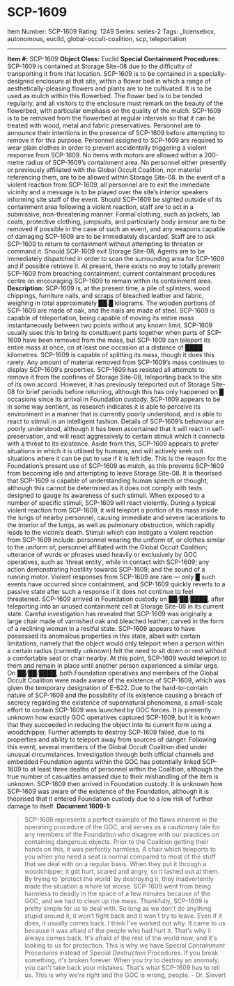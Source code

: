 # SCP-1609
Item Number: SCP-1609
Rating: 1249
Series: series-2
Tags: _licensebox, autonomous, euclid, global-occult-coalition, scp, teleportation

---

**Item #:** SCP-1609
**Object Class:** Euclid
**Special Containment Procedures:** SCP-1609 is contained at Storage Site-08 due to the difficulty of transporting it from that location. SCP-1609 is to be contained in a specially-designed enclosure at that site, within a flower bed in which a range of aesthetically-pleasing flowers and plants are to be cultivated. It is to be used as mulch within this flowerbed. The flower bed is to be tended regularly, and all visitors to the enclosure must remark on the beauty of the flowerbed, with particular emphasis on the quality of the mulch.
SCP-1609 is to be removed from the flowerbed at regular intervals so that it can be treated with wood, metal and fabric preservatives. Personnel are to announce their intentions in the presence of SCP-1609 before attempting to remove it for this purpose.
Personnel assigned to SCP-1609 are required to wear plain clothes in order to prevent accidentally triggering a violent response from SCP-1609. No items with motors are allowed within a 200-metre radius of SCP-1609’s containment area. No personnel either presently or previously affiliated with the Global Occult Coalition, nor material referencing them, are to be allowed within Storage Site-08.
In the event of a violent reaction from SCP-1609, all personnel are to exit the immediate vicinity and a message is to be played over the site’s interior speakers informing site staff of the event. Should SCP-1609 be sighted outside of its containment area following a violent reaction, staff are to act in a submissive, non-threatening manner. Formal clothing, such as jackets, lab coats, protective clothing, jumpsuits, and particularly body armour are to be removed if possible in the case of such an event, and any weapons capable of damaging SCP-1609 are to be immediately discarded. Staff are to ask SCP-1609 to return to containment without attempting to threaten or command it.
Should SCP-1609 exit Storage Site-08, Agents are to be immediately dispatched in order to scan the surrounding area for SCP-1609 and if possible retrieve it. At present, there exists no way to totally prevent SCP-1609 from breaching containment; current containment procedures centre on encouraging SCP-1609 to remain within its containment area.
**Description:** SCP-1609 is, at the present time, a pile of splinters, wood chippings, furniture nails, and scraps of bleached leather and fabric, weighing in total approximately ██.█ kilograms. The wooden portions of SCP-1609 are made of oak, and the nails are made of steel.
SCP-1609 is capable of teleportation, being capable of moving its entire mass instantaneously between two points without any known limit. SCP-1609 usually uses this to bring its constituent parts together when parts of SCP-1609 have been removed from the mass, but SCP-1609 can teleport its entire mass at once, on at least one occasion at a distance of ████ kilometres. SCP-1609 is capable of splitting its mass, though it does this rarely. Any amount of material removed from SCP-1609’s mass continues to display SCP-1609’s properties. SCP-1609 has resisted all attempts to remove it from the confines of Storage Site-08, teleporting back to the site of its own accord. However, it has previously teleported out of Storage Site-08 for brief periods before returning, although this has only happened on █ occasions since its arrival in Foundation custody.
SCP-1609 appears to be in some way sentient, as research indicates it is able to perceive its environment in a manner that is currently poorly understood, and is able to react to stimuli in an intelligent fashion. Details of SCP-1609’s behaviour are poorly understood, although it has been ascertained that it will react in self-preservation, and will react aggressively to certain stimuli which it connects with a threat to its existence. Aside from this, SCP-1609 appears to prefer situations in which it is utilised by humans, and will actively seek out situations where it can be put to use if it is left idle. This is the reason for the Foundation’s present use of SCP-1609 as mulch, as this prevents SCP-1609 from becoming idle and attempting to leave Storage Site-08. It is theorised that SCP-1609 is capable of understanding human speech or thought, although this cannot be determined as it does not comply with tests designed to gauge its awareness of such stimuli.
When exposed to a number of specific stimuli, SCP-1609 will react violently. During a typical violent reaction from SCP-1609, it will teleport a portion of its mass inside the lungs of nearby personnel, causing immediate and severe lacerations to the interior of the lungs, as well as pulmonary obstruction, which rapidly leads to the victim’s death. Stimuli which can instigate a violent reaction from SCP-1609 include: personnel wearing the uniform of, or clothes similar to the uniform of, personnel affiliated with the Global Occult Coalition; utterance of words or phrases used heavily or exclusively by GOC operatives, such as ‘threat entity’, while in contact with SCP-1609; any action demonstrating hostility towards SCP-1609; and the sound of a running motor. Violent responses from SCP-1609 are rare — only █ such events have occurred since containment, and SCP-1609 quickly reverts to a passive state after such a response if it does not continue to feel threatened.
SCP-1609 arrived in Foundation custody on ██/██/████, after teleporting into an unused containment cell at Storage Site-08 in its current state. Careful investigation has revealed that SCP-1609 was originally a large chair made of varnished oak and bleached leather, carved in the form of a reclining woman in a restful state. SCP-1609 appears to have possessed its anomalous properties in this state, albeit with certain limitations, namely that the object would only teleport when a person within a certain radius (currently unknown) felt the need to sit down or rest without a comfortable seat or chair nearby. At this point, SCP-1609 would teleport to them and remain in place until another person experienced a similar urge.
On ██/██/████, both Foundation operatives and members of the Global Occult Coalition were made aware of the existence of SCP-1609, which was given the temporary designation of E-622. Due to the hard-to-contain nature of SCP-1609 and the possibility of its existence causing a breach of secrecy regarding the existence of supernatural phenomena, a small-scale effort to contain SCP-1609 was launched by GOC forces.
It is presently unknown how exactly GOC operatives captured SCP-1609, but it is known that they succeeded in reducing the object into its current form using a woodchipper. Further attempts to destroy SCP-1609 failed, due to its properties and ability to teleport away from sources of danger. Following this event, several members of the Global Occult Coalition died under unusual circumstances. Investigation through both official channels and embedded Foundation agents within the GOC has potentially linked SCP-1609 to at least three deaths of personnel within the Coalition, although the true number of casualties amassed due to their mishandling of the item is unknown. SCP-1609 then arrived in Foundation custody. It is unknown how SCP-1609 was aware of the existence of the Foundation, although it is theorised that it entered Foundation custody due to a low risk of further damage to itself.
**Document 1609-1:**
> SCP-1609 represents a perfect example of the flaws inherent in the operating procedure of the GOC, and serves as a cautionary tale for any members of the Foundation who disagree with our practices on containing dangerous objects.
> Prior to the Coalition getting their hands on this, it was perfectly harmless. A chair which teleports to you when you need a seat is normal compared to most of the stuff that we deal with on a regular basis. When they put it through a woodchipper, it got hurt, scared and angry, so it lashed out at them. By trying to 'protect the world' by destroying it, they inadvertently made the situation a whole lot worse. SCP-1609 went from being harmless to deadly in the space of a few minutes because of the GOC, and we had to clean up the mess.
> Thankfully, SCP-1609 is pretty simple for us to deal with. So long as we don't do anything stupid around it, it won't fight back and it won't try to leave. Even if it does, it usually comes back. I think I've worked out why. It came to us because it was afraid of the people who had hurt it. That's why it always comes back. It's afraid of the rest of the world now, and it's looking to us for protection.
> This is why we have Special _Containment_ Procedures instead of Special _Destruction_ Procedures. If you break something, it's broken forever. When you try to destroy an anomaly, you can't take back your mistakes. That's what SCP-1609 has to tell us. This is why we're right and the GOC is wrong, people.
> \- Dr. Sievert